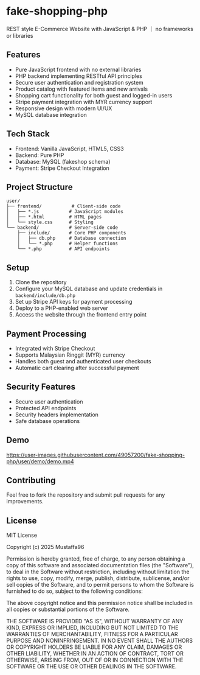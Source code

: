 # fake-shopping-php
REST style E-Commerce Website with JavaScript & PHP ｜ no frameworks or libraries 

## Features
- Pure JavaScript frontend with no external libraries
- PHP backend implementing RESTful API principles
- Secure user authentication and registration system
- Product catalog with featured items and new arrivals
- Shopping cart functionality for both guest and logged-in users
- Stripe payment integration with MYR currency support
- Responsive design with modern UI/UX
- MySQL database integration

## Tech Stack
- Frontend: Vanilla JavaScript, HTML5, CSS3
- Backend: Pure PHP
- Database: MySQL (fakeshop schema)
- Payment: Stripe Checkout Integration

## Project Structure
```
user/
├── frontend/           # Client-side code
│   ├── *.js           # JavaScript modules
│   ├── *.html         # HTML pages
│   └── style.css      # Styling
└── backend/           # Server-side code
    ├── include/       # Core PHP components
    │   ├── db.php     # Database connection
    │   └── *.php      # Helper functions
    └── *.php          # API endpoints
```

## Setup
1. Clone the repository
2. Configure your MySQL database and update credentials in `backend/include/db.php`
3. Set up Stripe API keys for payment processing
4. Deploy to a PHP-enabled web server
5. Access the website through the frontend entry point

## Payment Processing
- Integrated with Stripe Checkout
- Supports Malaysian Ringgit (MYR) currency
- Handles both guest and authenticated user checkouts
- Automatic cart clearing after successful payment

## Security Features
- Secure user authentication
- Protected API endpoints
- Security headers implementation
- Safe database operations

## Demo
https://user-images.githubusercontent.com/49057200/fake-shopping-php/user/demo/demo.mp4

## Contributing
Feel free to fork the repository and submit pull requests for any improvements.

## License
MIT License

Copyright (c) 2025 Mustaffa96

Permission is hereby granted, free of charge, to any person obtaining a copy
of this software and associated documentation files (the "Software"), to deal
in the Software without restriction, including without limitation the rights
to use, copy, modify, merge, publish, distribute, sublicense, and/or sell
copies of the Software, and to permit persons to whom the Software is
furnished to do so, subject to the following conditions:

The above copyright notice and this permission notice shall be included in all
copies or substantial portions of the Software.

THE SOFTWARE IS PROVIDED "AS IS", WITHOUT WARRANTY OF ANY KIND, EXPRESS OR
IMPLIED, INCLUDING BUT NOT LIMITED TO THE WARRANTIES OF MERCHANTABILITY,
FITNESS FOR A PARTICULAR PURPOSE AND NONINFRINGEMENT. IN NO EVENT SHALL THE
AUTHORS OR COPYRIGHT HOLDERS BE LIABLE FOR ANY CLAIM, DAMAGES OR OTHER
LIABILITY, WHETHER IN AN ACTION OF CONTRACT, TORT OR OTHERWISE, ARISING FROM,
OUT OF OR IN CONNECTION WITH THE SOFTWARE OR THE USE OR OTHER DEALINGS IN THE
SOFTWARE.
